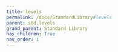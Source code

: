 ```yaml
---
title: levels
permalink: /docs/StandardLibrary#levels
parent: std.levels
grand_parent: Standard Library
has_children: True
nav_order: 1
---
```

